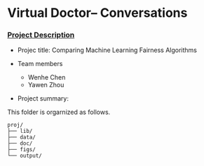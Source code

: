 # Virtual Doctor– Conversations

### [Project Description](doc/project4_desc.md)

+ Projec title: Comparing Machine Learning Fairness Algorithms
+ Team members
	+ Wenhe Chen
	+ Yawen Zhou

+ Project summary:


 This folder is orgarnized as follows.

```
proj/
├── lib/
├── data/
├── doc/
├── figs/
└── output/
```

